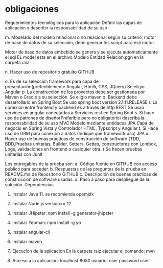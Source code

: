 # obligaciones

Requerimientos tecnológicos para la aplicación
Definir las capas de aplicación y describir la responsabilidad de su uso

m. Modelado del modelo relacional o no relacional según su criterio, motor de
base de datos de su selección, debe generar los script para ese motor.

Motor de base de datos embebido se genera y se ejecuta automaticamente el sql
EL model esta en el archivo Modelo Entidad Relacion.pgn en la carpeta raiz

n. Hacer uso de repositorio gratuito GITHUB

o. Es de su selección framework para capa de presentación(preferiblemente
Angular, Html5, CSS, JQuery)
Se eligio Angular
p. La construcción de los proyectos debe ser gestionada por Maven o Gradle a su
selección.
Se eligio maven
q. Backend debe desarrollarlo en Spring Boot
Se uso spring boot version 2.1.11.RELEASE
r. La conexión entre frontend y backend es a través de http REST
Se usan services en angular conectados a Servicios rest en Spring Boot
s. Si hace uso de patrones de diseño(Preferible pero no obligatorio) describa la
responsabilidad de su uso
MVC
Modelo mediante entidades JPA
Capa de negocio en Spring
Vista y Controlador HTML, Typscript  y Angular
t. Si Hace uso de ORM para conexión a datos (Indique que framework usó)
JPA
u. Hacer uso de buenas prácticas de construcción de software (TDD, BDD,Pruebas
unitarias, Builder, Setters, Gettes, constructores con Lombok, Logs,
validaciones en frontend o cualquier otra. )
Se hacen pruebas unitarias con Junit

Los entregables de la prueba son:
a. Código fuente en GITHUB con acceso público para acceder.
b. Respuestas de las preguntas de la prueba en README.md de Repositorio
GITHUB
c. Descripción de buenas prácticas de construcción de software usadas.
d. Paso a paso para despliegue de la solución.
Dependencias
1. Instalar Java 11. se recomienda opemjdk
2. Instalar Node.js version>= 12
3. Instalar JHipster: npm install -g generator-jhipster
4. Instalar Yeoman: npm install -g yo
5. Instalar angular-cli
6. Instalar maven

2. Ejecucion de la aplicacion
En la carpeta raiz ejecutar el comando: mvn

3. Acceso a la aplicacion: 
localhost:8080
usuario: user
password user





